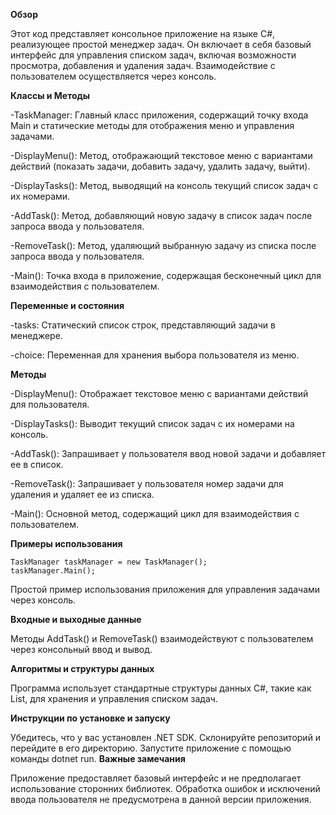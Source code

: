 **Обзор**

Этот код представляет консольное приложение на языке C#, реализующее простой менеджер задач. Он включает в себя базовый интерфейс для управления списком задач, включая возможности просмотра, добавления и удаления задач. Взаимодействие с пользователем осуществляется через консоль.

**Классы и Методы**

-TaskManager: Главный класс приложения, содержащий точку входа Main и статические методы для отображения меню и управления задачами.

-DisplayMenu(): Метод, отображающий текстовое меню с вариантами действий (показать задачи, добавить задачу, удалить задачу, выйти).

-DisplayTasks(): Метод, выводящий на консоль текущий список задач с их номерами.

-AddTask(): Метод, добавляющий новую задачу в список задач после запроса ввода у пользователя.

-RemoveTask(): Метод, удаляющий выбранную задачу из списка после запроса ввода у пользователя.

-Main(): Точка входа в приложение, содержащая бесконечный цикл для взаимодействия с пользователем.

**Переменные и состояния**

-tasks: Статический список строк, представляющий задачи в менеджере.

-choice: Переменная для хранения выбора пользователя из меню.

**Методы**

-DisplayMenu(): Отображает текстовое меню с вариантами действий для пользователя.

-DisplayTasks(): Выводит текущий список задач с их номерами на консоль.

-AddTask(): Запрашивает у пользователя ввод новой задачи и добавляет ее в список.

-RemoveTask(): Запрашивает у пользователя номер задачи для удаления и удаляет ее из списка.

-Main(): Основной метод, содержащий цикл для взаимодействия с пользователем.

**Примеры использования**

    TaskManager taskManager = new TaskManager();
    taskManager.Main();
Простой пример использования приложения для управления задачами через консоль.

**Входные и выходные данные**

Методы AddTask() и RemoveTask() взаимодействуют с пользователем через консольный ввод и вывод.

**Алгоритмы и структуры данных**

Программа использует стандартные структуры данных C#, такие как List<string>, для хранения и управления списком задач.

**Инструкции по установке и запуску**

Убедитесь, что у вас установлен .NET SDK.
Склонируйте репозиторий и перейдите в его директорию.
Запустите приложение с помощью команды dotnet run.
**Важные замечания**

Приложение предоставляет базовый интерфейс и не предполагает использование сторонних библиотек.
Обработка ошибок и исключений ввода пользователя не предусмотрена в данной версии приложения.
